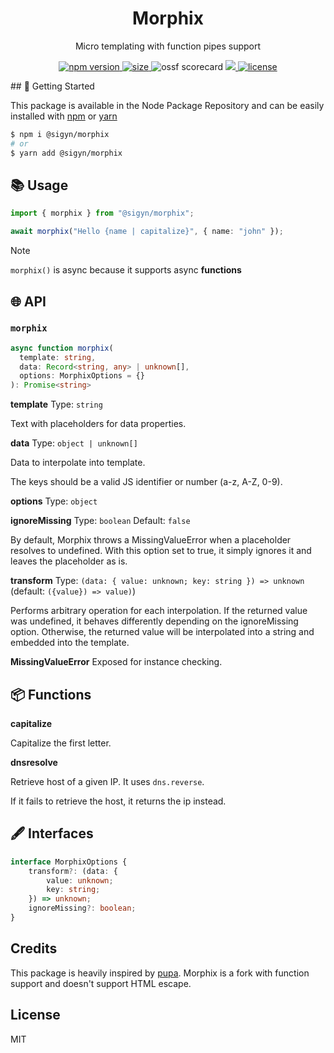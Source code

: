 <p align="center"><h1 align="center">
  Morphix
</h1></p>

<p align="center">
  Micro templating with function pipes support
</p>

<p align="center">
  <a href="https://github.com/MyUnisoft/sigyn/src/morphix">
    <img src="https://img.shields.io/github/package-json/v/MyUnisoft/sigyn/main/src/morphix?style=for-the-badge&label=version" alt="npm version">
  </a>
  <a href="https://github.com/MyUnisoft/sigyn/src/morphix">
    <img src="https://img.shields.io/bundlephobia/min/@sigyn/morphix?style=for-the-badge" alt="size">
  </a>
<a>
    <img src="https://api.securityscorecards.dev/projects/github.com/MyUnisoft/sigyn/badge?style=for-the-badge" alt="ossf scorecard">
  </a>
  <a href="https://github.com/MyUnisoft/sigyn/tree/main/src/morphix">
    <img src="https://img.shields.io/github/actions/workflow/status/MyUnisoft/sigyn/morphix.yml?style=for-the-badge">
  </a>
  <a href="https://github.com/MyUnisoft/sigyn/tree/main/src/LICENSE">
    <img src="https://img.shields.io/github/license/MyUnisoft/sigyn?style=for-the-badge" alt="license">
  </a>
</p>
## 🚀 Getting Started

This package is available in the Node Package Repository and can be easily installed with [npm](https://doc.npmjs.com/getting-started/what-is-npm) or [yarn](https://yarnpkg.com)

```bash
$ npm i @sigyn/morphix
# or
$ yarn add @sigyn/morphix
```

## 📚 Usage

```ts
import { morphix } from "@sigyn/morphix";

await morphix("Hello {name | capitalize}", { name: "john" });
```

> [!NOTE]
> `morphix()` is async because it supports async **functions**
## 🌐 API

### `morphix`

```ts
async function morphix(
  template: string,
  data: Record<string, any> | unknown[],
  options: MorphixOptions = {}
): Promise<string>
```

**template**
Type: `string`

Text with placeholders for data properties.

**data**
Type: `object | unknown[]`

Data to interpolate into template.

The keys should be a valid JS identifier or number (a-z, A-Z, 0-9).

**options**
Type: `object`

**ignoreMissing**
Type: `boolean`
Default: `false`

By default, Morphix throws a MissingValueError when a placeholder resolves to undefined. With this option set to true, it simply ignores it and leaves the placeholder as is.

**transform**
Type: `(data: { value: unknown; key: string }) => unknown` (default: `({value}) => value)`)

Performs arbitrary operation for each interpolation. If the returned value was undefined, it behaves differently depending on the ignoreMissing option. Otherwise, the returned value will be interpolated into a string and embedded into the template.

**MissingValueError**
Exposed for instance checking.

## 📦 Functions

**capitalize**

Capitalize the first letter.

**dnsresolve**

Retrieve host of a given IP. It uses `dns.reverse`.

If it fails to retrieve the host, it returns the ip instead.

## 🖋️ Interfaces

```ts
interface MorphixOptions {
    transform?: (data: {
        value: unknown;
        key: string;
    }) => unknown;
    ignoreMissing?: boolean;
}
```

## Credits
This package is heavily inspired by [pupa](https://github.com/sindresorhus/pupa). Morphix is a fork with function support and doesn't support HTML escape.

## License
MIT
